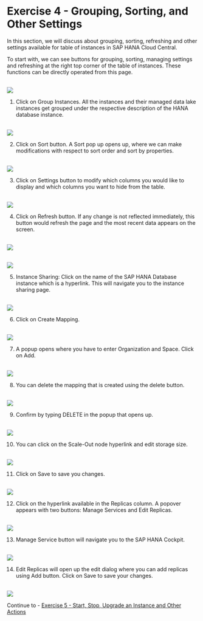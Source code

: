 # Exercise 4 - Grouping, Sorting, and Other Settings

In this section, we will discuss about grouping, sorting, refreshing and other settings available for table of instances in SAP HANA Cloud Central.
 
To start with, we can see buttons for grouping, sorting, managing settings and refreshing at the right top corner of the table of instances. These functions can be directly operated from this page.

<br>![](/exercises/ex_4/images_new/1.png)

1. Click on Group Instances. All the instances and their managed data lake instances get grouped under the respective description of the HANA database instance.

<br>![](/exercises/ex_4/images_new/2.png)

2. Click on Sort button. A Sort pop up opens up, where we can make modifications with respect to sort order and sort by properties.

<br>![](/exercises/ex_4/images_new/3.png)

3. Click on Settings button to modify which columns you would like to display and which columns you want to hide from the table.

<br>![](/exercises/ex_4/images_new/4.png)

4. Click on Refresh button. If any change is not reflected immediately, this button would refresh the page and the most recent data appears on the screen.

<br>![](/exercises/ex_4/images_new/5.png)

<br>![](/exercises/ex_4/images_new/6.png)

5. Instance Sharing: Click on the name of the SAP HANA Database instance which is a hyperlink. This will navigate you to the instance sharing page.

<br>![](/exercises/ex_4/images_new/7.png)

6. Click on Create Mapping.

<br>![](/exercises/ex_4/images_new/8.png)

7. A popup opens where you have to enter Organization and Space. Click on Add.

<br>![](/exercises/ex_4/images_new/9.png)

8. You can delete the mapping that is created using the delete button.

<br>![](/exercises/ex_4/images_new/10.png)

9. Confirm by typing DELETE in the popup that opens up.

<br>![](/exercises/ex_4/images_new/11.png)

10. You can click on the Scale-Out node hyperlink and edit storage size.

<br>![](/exercises/ex_4/images_new/12.png)

11. Click on Save to save you changes.

<br>![](/exercises/ex_4/images_new/13.png)

12. Click on the hyperlink available in the Replicas column. A popover appears with two buttons: Manage Services and Edit Replicas.

<br>![](/exercises/ex_4/images_new/14.png)

13. Manage Service button will navigate you to the SAP HANA Cockpit.

<br>![](/exercises/ex_4/images_new/15.png)

14. Edit Replicas will open up the edit dialog where you can add replicas using Add button. Click on Save to save your changes.

<br>![](/exercises/ex_4/images_new/16.png)

Continue to - [Exercise 5 - Start, Stop, Upgrade an Instance and Other Actions ](../ex_5/README.md)
